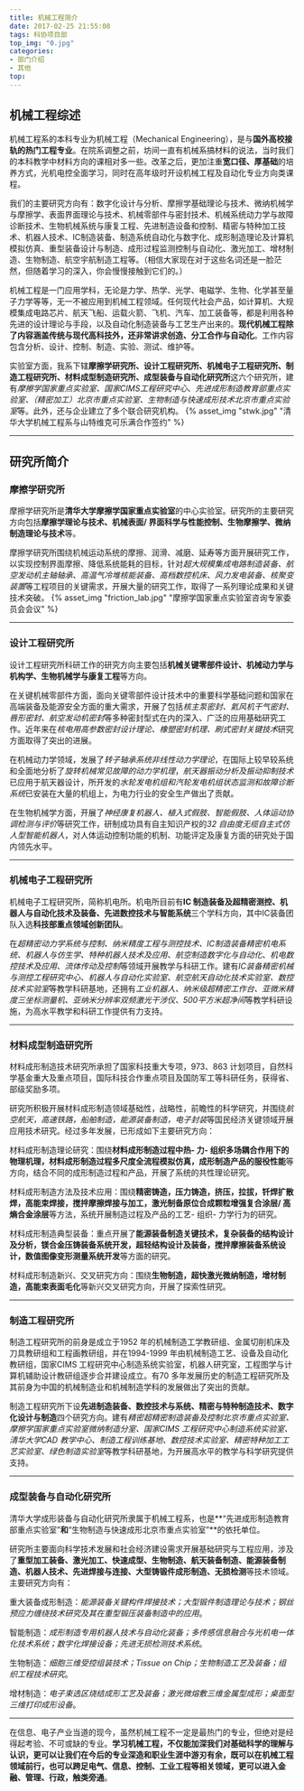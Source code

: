 ```yaml
---
title: 机械工程简介
date: 2017-02-25 21:55:08
tags: 科协项目部
top_img: "0.jpg"
categories: 
- 部门介绍
- 其他
top:
---
```


## 机械工程综述

机械工程系的本科专业为机械工程（Mechanical Engineering），是与**国外高校接轨的热门工程专业**。在院系调整之前，坊间一直有机械系搞材料的说法，当时我们的本科教学中材料方向的课相对多一些。改革之后，更加注重**宽口径、厚基础**的培养方式，光机电控全面学习，同时在高年级时开设机械工程及自动化专业方向类课程。

<!-- more -->

我们的主要研究方向有：数字化设计与分析、摩擦学基础理论与技术、微纳机械学与摩擦学、表面界面理论与技术、机械零部件与密封技术、机械系统动力学与故障诊断技术、生物机械系统与康复工程、先进制造设备和控制、精密与特种加工技术、机器人技术、IC制造装备、制造系统自动化与数字化、成形制造理论及计算机模拟仿真、重型装备设计与制造、成形过程监测控制与自动化、激光加工、增材制造、生物制造、航空宇航制造工程等。（相信大家现在对于这些名词还是一脸茫然，但随着学习的深入，你会慢慢接触到它们的。）

机械工程是一门应用学科，无论是力学、热学、光学、电磁学、生物、化学甚至量子力学等等，无一不被应用到机械工程领域。任何现代社会产品，如计算机、大规模集成电路芯片、航天飞船、运载火箭、飞机、汽车、加工装备等，都是利用各种先进的设计理论与手段，以及自动化制造装备与工艺生产出来的。**现代机械工程除了内容涵盖传统与现代高科技外，还非常讲求创造、分工合作与自动化**。工作内容包含分析、设计、控制、制造、实验、测试、维护等。

实验室方面，我系下辖**摩擦学研究所、设计工程研究所、机械电子工程研究所、制造工程研究所、材料成型制造研究所、成型装备与自动化研究所**这六个研究所，建有*摩擦学国家重点实验室、国家CIMS工程研究中心、先进成形制造教育部重点实验室、（精密加工）北京市重点实验室、生物制造与快速成形技术北京市重点实验室*等。此外，还与企业建立了多个联合研究机构。
{% asset_img "stwk.jpg" "清华大学机械工程系与山特维克可乐满合作签约" %}
***

## 研究所简介
### 摩擦学研究所

摩擦学研究所是**清华大学摩擦学国家重点实验室**的中心实验室。研究所的主要研究方向包括**摩擦学理论与技术、机械表面/ 界面科学与性能控制、生物摩擦学、微纳制造理论与技术**等。

摩擦学研究所围绕机械运动系统的摩擦、润滑、减磨、延寿等方面开展研究工作，以实现控制界面摩擦、降低系统能耗的目标，针对*超大规模集成电路制造装备、航空发动机主轴轴承、高温气冷堆核能装备、高档数控机床、风力发电装备、核聚变装置*等工程项目的关键需求，开展大量的研究工作，取得了一系列理论成果和关键技术突破。
{% asset_img "friction_lab.jpg" "摩擦学国家重点实验室咨询专家委员会会议" %}
***
### 设计工程研究所

设计工程研究所科研工作的研究方向主要包括**机械关键零部件设计、机械动力学与机构学、生物机械学与康复工程**等方向。

在关键机械零部件方面，面向关键零部件设计技术中的重要科学基础问题和国家在高端装备及能源安全方面的重大需求，开展了包括*核主泵密封、氦风机干气密封、唇形密封、航空发动机密封*等多种密封型式在内的深入、广泛的应用基础研究工作。近年来在*核电用高参数密封设计理论、橡塑密封机理、刷式密封关键技术*研究方面取得了突出的进展。

在机械动力学领域，发展了*转子轴承系统非线性动力学理论*，在国际上较早较系统和全面地分析了*旋转机械常见故障的动力学机理*，*航天器振动分析及振动抑制技术*已应用于航天器设计，所开发的*水轮发电机组和汽轮发电机组状态监测和故障诊断系统*已安装在大量的机组上，为电力行业的安全生产做出了贡献。

在生物机械学方面，开展了*神经康复机器人、植入式假肢、智能假肢、人体运动协调检测与评价*等研究工作，研制成功具有自主知识产权的*32 自由度无缆自主式仿人型智能机器人*，对人体运动控制功能的机制、功能评定及康复方面的研究处于国内领先水平。
***
### 机械电子工程研究所
机械电子工程研究所，简称机电所。机电所目前有**IC 制造装备及超精密测控、机器人与自动化技术及装备、先进数控技术与智能系统**三个学科方向，其中IC装备团队入选**科技部重点领域创新团队**。

在*超精密动力学系统与控制、纳米精度工程与测控技术、IC制造装备精密机电系统、机器人与仿生学、特种机器人技术及应用、航空制造数字化与自动化、机电数控技术及应用、流体传动及控制*等领域开展教学与科研工作。建有*IC装备精密机械与测控工程研究中心、机器人与自动化实验室、航空航天自动化技术实验室、数控技术实验室*等教学科研基地，还拥有*工业机器人、纳米级超精密工作台、亚微米精度三坐标测量机、亚纳米分辨率双频激光干涉仪、500平方米超净间*等教学科研设施，为高水平教学和科研工作提供有力支持。
***

### 材料成型制造研究所

材料成形制造技术研究所承担了国家科技重大专项，973、863 计划项目，自然科学基金重大及重点项目，国际科技合作重点项目及国防军工等科研任务，获得省、部级奖励多项。

研究所积极开展材料成形制造领域基础性，战略性，前瞻性的科学研究，并围绕*航空航天，高速铁路，船舶制造，能源装备制造，电子封装*等国民经济关键领域开展应用技术研究。经过多年发展，已形成如下主要研究方向：

材料成形制造理论研究：围绕**材料成形制造过程中热- 力- 组织多场耦合作用下的物理机理，材料成形制造过程多尺度全流程模拟仿真，成形制造产品的服役性能**等方向，结合不同的成形制造过程和产品，开展了系统的共性理论研究。

材料成形制造方法及技术应用：围绕**精密铸造，压力铸造，挤压，拉拔，钎焊扩散焊，高能束焊接，搅拌摩擦焊接与加工，激光制备原位合成颗粒增强复合涂层/ 高熵合金涂层**等方法，系统开展制造过程及产品的工艺- 组织- 力学行为的研究。

材料成形制造典型装备：重点开展了**能源装备制造关键技术，复杂装备的结构设计及分析，镁合金压铸装备系统开发，超轻结构设计及装备，搅拌摩擦装备系统设计，数值图像变形测量系统开发**等方面的研究。

材料成形制造新兴、交叉研究方向：围绕**生物制造，超快激光微纳制造，增材制造，高能束表面毛化**等新兴交叉研究方向，开展了探索性研究。
***

### 制造工程研究所

制造工程研究所的前身是成立于1952 年的机械制造工学教研组、金属切削机床及刀具教研组和工程画教研组，并在1994-1999 年由机械制造工艺、设备及自动化教研组，国家CIMS 工程研究中心制造系统实验室，机器人研究室，工程图学与计算机辅助设计教研组逐步合并建设成立。有70 多年发展历史的制造工程研究所及其前身为中国的机械制造业和机械制造学科的发展做出了突出的贡献。

制造工程研究所下设**先进制造装备、数控技术与系统、精密与特种制造技术、数字化设计与制造**四个研究方向。建有*精密超精密制造装备及控制北京市重点实验室、摩擦学国家重点实验室微纳制造分室、国家CIMS 工程研究中心制造系统实验室、清华大学CAD 教学中心、制造工程训练基地、数控技术实验室、精密特种加工工艺实验室、绿色制造实验室*等教学科研基地，为开展高水平的教学与科学研究提供支持。
***

### 成型装备与自动化研究所

清华大学成形装备与自动化研究所隶属于机械工程系，也是**“先进成形制造教育部重点实验室”**和**“生物制造与快速成形北京市重点实验室”**的依托单位。

研究所主要面向科学技术发展和社会经济建设需求开展基础研究与工程应用，涉及了**重型加工装备、激光加工、快速成型、生物制造、航天装备制造、能源装备制造、机器人技术、先进焊接与连接、大型铸锻件成形制造、无损检测**等技术领域。主要研究方向有：

重大装备成形制造：*能源装备关键构件焊接技术；大型锻件制造理论与技术；钢丝预应力缠绕技术研究及其在重型锻压装备制造中的应用*。

智能制造：*成形制造专用机器人技术与自动化装备；多传感信息融合与光机电一体化技术系统；数字化焊接设备；先进无损检测技术系统*。

生物制造：*细胞三维受控组装技术；Tissue on Chip；生物制造工艺及装备；组织工程技术研究*。

增材制造：*电子束选区烧结成形工艺及装备；激光微熔敷三维金属型成形；桌面型三维打印成形设备*。
***

在信息、电子产业当道的现今，虽然机械工程不一定是最热门的专业，但绝对是经得起考验、不可或缺的专业。**学习机械工程，不仅能加深我们对基础科学的理解与认识，更可以让我们在今后的专业深造和职业生涯中游刃有余，既可以在机械工程领域前行，也可以跨足电气、信息、控制、工业工程等相关领域，更可以进入金融、管理、行政，触类旁通**。

